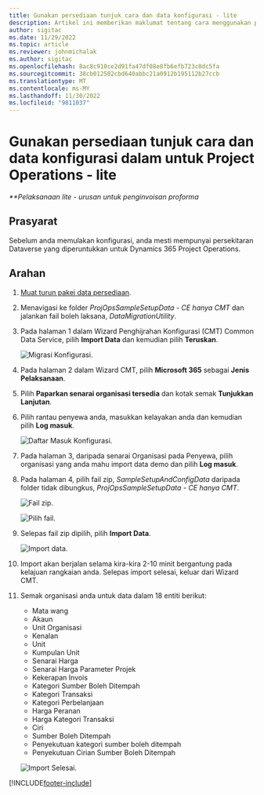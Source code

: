 ```yaml
---
title: Gunakan persediaan tunjuk cara dan data konfigurasi - lite
description: Artikel ini memberikan maklumat tentang cara menggunakan persediaan demo dan data konfigurasi untuk Project Operations.
author: sigitac
ms.date: 11/29/2022
ms.topic: article
ms.reviewer: johnmichalak
ms.author: sigitac
ms.openlocfilehash: 8ac8c910ce2d91fa47df08e8fb6efb723c0dc5fa
ms.sourcegitcommit: 38cb012502cbd640abbc21a0912b195112b27ccb
ms.translationtype: MT
ms.contentlocale: ms-MY
ms.lasthandoff: 11/30/2022
ms.locfileid: "9811037"
---
```

# <a name="apply-demo-setup-and-configuration-data-for-project-operations---lite"></a>Gunakan persediaan tunjuk cara dan data konfigurasi dalam untuk Project Operations - lite 

_**Pelaksanaan lite - urusan untuk penginvoisan proforma_



## <a name="prerequisites"></a>Prasyarat

Sebelum anda memulakan konfigurasi, anda mesti mempunyai persekitaran Dataverse yang diperuntukkan untuk Dynamics 365 Project Operations.


## <a name="instructions"></a>Arahan

1.  [Muat turun pakej data persediaan](https://download.microsoft.com/download/3/4/1/341bf279-a64f-4baa-af31-ce624859b518/ProjOpsSampleSetupData-%20CE%20only.zip). 
1. Menavigasi ke folder *ProjOpsSampleSetupData - CE hanya CMT* dan jalankan fail boleh laksana, *DataMigrationUtility*.
1. Pada halaman 1 dalam Wizard Penghijrahan Konfigurasi (CMT) Common Data Service, pilih **Import Data** dan kemudian pilih **Teruskan**.

    ![Migrasi Konfigurasi.](./media/1ConfigurationMigration.png)

1. Pada halaman 2 dalam Wizard CMT, pilih **Microsoft 365** sebagai **Jenis Pelaksanaan**.
1. Pilih **Paparkan senarai organisasi tersedia** dan kotak semak **Tunjukkan Lanjutan**.
1. Pilih rantau penyewa anda, masukkan kelayakan anda dan kemudian pilih **Log masuk**.

   ![Daftar Masuk Konfigurasi.](./media/2ConfigurationSignin.png)

1. Pada halaman 3, daripada senarai Organisasi pada Penyewa, pilih organisasi yang anda mahu import data demo dan pilih **Log masuk**.
1. Pada halaman 4, pilih fail zip, *SampleSetupAndConfigData* daripada folder tidak dibungkus, *ProjOpsSampleSetupData - CE hanya CMT*.

   ![Fail zip.](./media/3ZipFile.png)

   ![Pilih fail.](./media/4SelectAFile.png)

1. Selepas fail zip dipilih, pilih **Import Data**.

   ![Import data.](./media/5ImportData.png)

1. Import akan berjalan selama kira-kira 2-10 minit bergantung pada kelajuan rangkaian anda. Selepas import selesai, keluar dari Wizard CMT. 
1. Semak organisasi anda untuk data dalam 18 entiti berikut:

    -   Mata wang
    -   Akaun
    -   Unit Organisasi
    -   Kenalan
    -   Unit
    -   Kumpulan Unit
    -   Senarai Harga
    -   Senarai Harga Parameter Projek 
    -   Kekerapan Invois
    -   Kategori Sumber Boleh Ditempah
    -   Kategori Transaksi
    -   Kategori Perbelanjaan
    -   Harga Peranan
    -   Harga Kategori Transaksi
    -   Ciri
    -   Sumber Boleh Ditempah
    -   Penyekutuan kategori sumber boleh ditempah
    -   Penyekutuan Cirian Sumber Boleh Ditempah

    ![Import Selesai.](./media/6CompleteImport.png)


[!INCLUDE[footer-include](../includes/footer-banner.md)]
